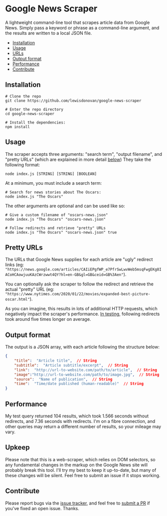 
# Google News Scraper
A lightweight command-line tool that scrapes article data from Google News. Simply pass a keyword or phrase as a command-line argument, and the results are written to a local JSON file.

* [Installation](#installation)
* [Usage](#usage)
* [URLs](#pretty-urls)
* [Output format](#output-format)
* [Performance](#performance)
* [Contribute](#contribute)

## Installation
```console
# Clone the repo
git clone https://github.com/lewisdonovan/google-news-scraper

# Enter the repo directory
cd google-news-scraper

# Install the dependencies:
npm install
```

## Usage
The scraper accepts three arguments: "search term", "output filename", and "pretty URLs" (which are explained in more detail [below](#pretty-urls))
They take the following format:

```console
node index.js [STRING] [STRING] [BOOLEAN]
```
At a minimum, you must include a search term:
```console
# Search for news stories about The Oscars:
node index.js "The Oscars"
```

The other arguments are optional and can be used like so:
```console
# Give a custom filename of "oscars-news.json"
node index.js "The Oscars" "oscars-news.json"

# Follow redirects and retrieve "pretty" URLs
node index.js "The Oscars" "oscars-news.json" true
```

## Pretty URLs
The URLs that Google News supplies for each article are "ugly" redirect links (eg: `"https://news.google.com/articles/CAIiEPgfWP_e7PfrSwLwvWeb5msqFwgEKg8IACoHCAowjuuKAzCWrzwwt4QY?hl=en-GB&gl=GB&ceid=GB%3Aen"`).

You can optionally ask the scraper to follow the redirect and retrieve the actual "pretty" URL (eg: `"https://www.nytimes.com/2020/01/22/movies/expanded-best-picture-oscar.html"`).

As you can imagine, this results in lots of additional HTTP requests, which negatively impact the scraper's performance. [In testing](https://github.com/lewisdonovan/google-news-scraper#performance), following redirects took around five times longer on average.

## Output format
The output is a JSON array, with each article following the structure below:

```json
{
    "title":  "Article title",  // String
    "subtitle":  "Article subtitle/excerpt",  // String
    "link":  "http://url-to-website.com/path/to/article",  // String
    "image":"http://url-to-website.com/path/to/image.jpg",  // String
    "source":  "Name of publication",  // String
    "time":  "Time/date published (human-readable)"  // String
}
```

## Performance
My test query returned 104 results, which took 1.566 seconds without redirects, and 7.36 seconds with redirects. I'm on a fibre connection, and other queries may return a different number of results, so your mileage may vary. 

## Upkeep
Please note that this is a web-scraper, which relies on DOM selectors, so any fundamental changes in the markup on the Google News site will probably break this tool. I'll try my best to keep it up-to-date, but many of these changes will be silent. Feel free to submit an issue if it stops working.

## Contribute
Please report bugs via the [issue tracker](https://github.com/lewisdonovan/google-news-scraper/issues), and feel free to [submit a PR](https://github.com/lewisdonovan/google-news-scraper/pulls) if you've fixed an open issue. Thanks.
